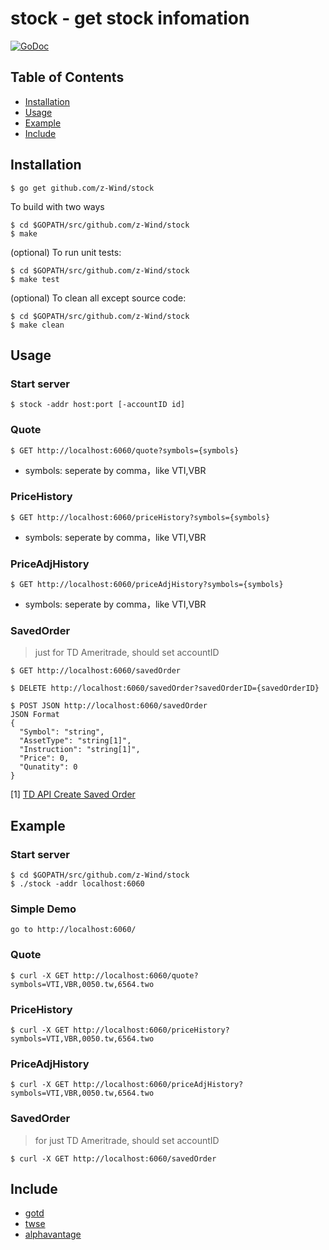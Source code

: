 # stock - get stock infomation
[![GoDoc](https://godoc.org/github.com/z-Wind/stock?status.png)](http://godoc.org/github.com/z-Wind/stock)

## Table of Contents

* [Installation](#installation)
* [Usage](#usage)
* [Example](#example)
* [Include](#Include)

## Installation

    $ go get github.com/z-Wind/stock

To build with two ways

    $ cd $GOPATH/src/github.com/z-Wind/stock
    $ make

(optional) To run unit tests:

    $ cd $GOPATH/src/github.com/z-Wind/stock
    $ make test

(optional) To clean all except source code:

    $ cd $GOPATH/src/github.com/z-Wind/stock
    $ make clean

## Usage

### Start server
    $ stock -addr host:port [-accountID id]

### Quote
    $ GET http://localhost:6060/quote?symbols={symbols}
- symbols: seperate by comma，like VTI,VBR
	
### PriceHistory
    $ GET http://localhost:6060/priceHistory?symbols={symbols}
- symbols: seperate by comma，like VTI,VBR

### PriceAdjHistory
    $ GET http://localhost:6060/priceAdjHistory?symbols={symbols}
- symbols: seperate by comma，like VTI,VBR

### SavedOrder
> just for TD Ameritrade, should set accountID

    $ GET http://localhost:6060/savedOrder
	
	$ DELETE http://localhost:6060/savedOrder?savedOrderID={savedOrderID}
	
	$ POST JSON http://localhost:6060/savedOrder
	JSON Format
    {
      "Symbol": "string",
      "AssetType": "string[1]",
      "Instruction": "string[1]",
      "Price": 0,
      "Qunatity": 0
    }	
[1] [TD API Create Saved Order](https://developer.tdameritrade.com/account-access/apis/post/accounts/%7BaccountId%7D/savedorders-0)

## Example

### Start server

    $ cd $GOPATH/src/github.com/z-Wind/stock
    $ ./stock -addr localhost:6060 

### Simple Demo
    go to http://localhost:6060/

### Quote
    $ curl -X GET http://localhost:6060/quote?symbols=VTI,VBR,0050.tw,6564.two
	
### PriceHistory
    $ curl -X GET http://localhost:6060/priceHistory?symbols=VTI,VBR,0050.tw,6564.two
	
### PriceAdjHistory
    $ curl -X GET http://localhost:6060/priceAdjHistory?symbols=VTI,VBR,0050.tw,6564.two
	
### SavedOrder
> for just TD Ameritrade, should set accountID

    $ curl -X GET http://localhost:6060/savedOrder

## Include
- [gotd](https://github.com/z-Wind/gotd)
- [twse](https://github.com/z-Wind/twse)
- [alphavantage](https://github.com/z-Wind/alphavantage)

